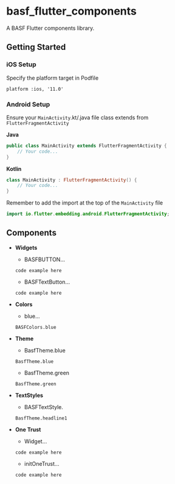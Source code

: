 # basf_flutter_components

A BASF Flutter components library.

## Getting Started

### iOS Setup

Specify the platform target in Podfile
```pod
platform :ios, '11.0'
```

### Android Setup

Ensure your `MainActivity`.kt/.java file class extends from `FlutterFragmentActivity`

**Java**
```java
public class MainActivity extends FlutterFragmentActivity {
	// Your code...
}
```

**Kotlin**
```kotlin
class MainActivity : FlutterFragmentActivity() {
	// Your code...
}
```

Remember to add the import at the top of the `MainActivity` file
```kotlin
import io.flutter.embedding.android.FlutterFragmentActivity;
```

## Components

- **Widgets**
  - BASFBUTTON...
  ```
  code example here
  ```

  - BASFTextButton...
  ```
  code example here
  ```

- **Colors**
  - blue...
  ```
  BASFColors.blue
  ```

- **Theme**
  - BasfTheme.blue
  ```
  BasfTheme.blue
  ```

  - BasfTheme.green
  ```
  BasfTheme.green
  ```

- **TextStyles**
  - BASFTextStyle.
  ```
  BasfTheme.headline1
  ```

- **One Trust**
  - Widget...
  ```
  code example here
  ```

  - initOneTrust...
  ```
  code example here
  ```
